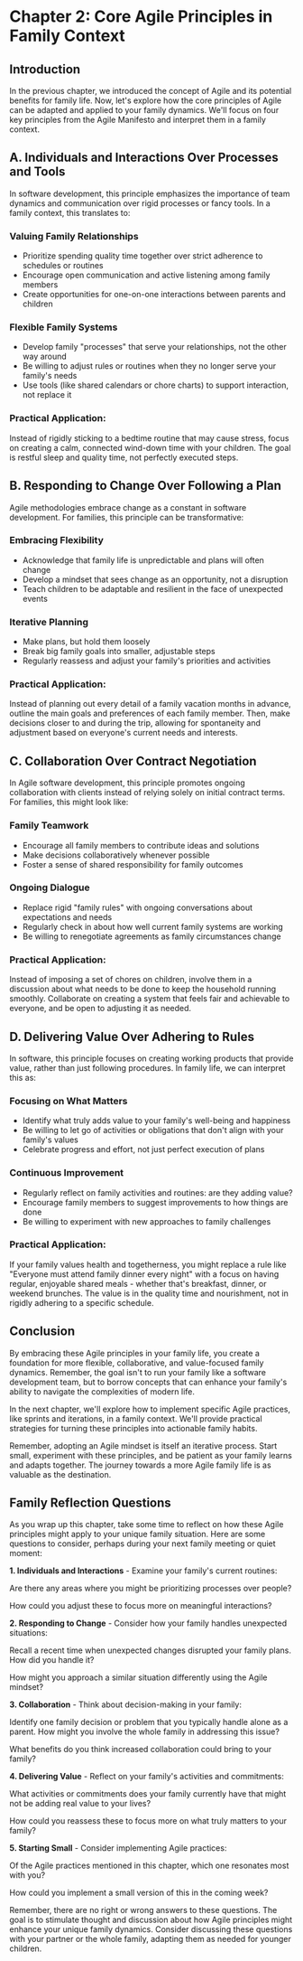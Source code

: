 # Chapter 2: Core Agile Principles in Family Context

## Introduction

In the previous chapter, we introduced the concept of Agile and its potential benefits for family life. Now, let's explore how the core principles of Agile can be adapted and applied to your family dynamics. We'll focus on four key principles from the Agile Manifesto and interpret them in a family context.

## A. Individuals and Interactions Over Processes and Tools

In software development, this principle emphasizes the importance of team dynamics and communication over rigid processes or fancy tools. In a family context, this translates to:

### Valuing Family Relationships
- Prioritize spending quality time together over strict adherence to schedules or routines
- Encourage open communication and active listening among family members
- Create opportunities for one-on-one interactions between parents and children

### Flexible Family Systems
- Develop family "processes" that serve your relationships, not the other way around
- Be willing to adjust rules or routines when they no longer serve your family's needs
- Use tools (like shared calendars or chore charts) to support interaction, not replace it

### Practical Application:
Instead of rigidly sticking to a bedtime routine that may cause stress, focus on creating a calm, connected wind-down time with your children. The goal is restful sleep and quality time, not perfectly executed steps.

## B. Responding to Change Over Following a Plan

Agile methodologies embrace change as a constant in software development. For families, this principle can be transformative:

### Embracing Flexibility
- Acknowledge that family life is unpredictable and plans will often change
- Develop a mindset that sees change as an opportunity, not a disruption
- Teach children to be adaptable and resilient in the face of unexpected events

### Iterative Planning
- Make plans, but hold them loosely
- Break big family goals into smaller, adjustable steps
- Regularly reassess and adjust your family's priorities and activities

### Practical Application:
Instead of planning out every detail of a family vacation months in advance, outline the main goals and preferences of each family member. Then, make decisions closer to and during the trip, allowing for spontaneity and adjustment based on everyone's current needs and interests.

## C. Collaboration Over Contract Negotiation

In Agile software development, this principle promotes ongoing collaboration with clients instead of relying solely on initial contract terms. For families, this might look like:

### Family Teamwork
- Encourage all family members to contribute ideas and solutions
- Make decisions collaboratively whenever possible
- Foster a sense of shared responsibility for family outcomes

### Ongoing Dialogue
- Replace rigid "family rules" with ongoing conversations about expectations and needs
- Regularly check in about how well current family systems are working
- Be willing to renegotiate agreements as family circumstances change

### Practical Application:
Instead of imposing a set of chores on children, involve them in a discussion about what needs to be done to keep the household running smoothly. Collaborate on creating a system that feels fair and achievable to everyone, and be open to adjusting it as needed.

## D. Delivering Value Over Adhering to Rules

In software, this principle focuses on creating working products that provide value, rather than just following procedures. In family life, we can interpret this as:

### Focusing on What Matters
- Identify what truly adds value to your family's well-being and happiness
- Be willing to let go of activities or obligations that don't align with your family's values
- Celebrate progress and effort, not just perfect execution of plans

### Continuous Improvement
- Regularly reflect on family activities and routines: are they adding value?
- Encourage family members to suggest improvements to how things are done
- Be willing to experiment with new approaches to family challenges

### Practical Application:
If your family values health and togetherness, you might replace a rule like "Everyone must attend family dinner every night" with a focus on having regular, enjoyable shared meals - whether that's breakfast, dinner, or weekend brunches. The value is in the quality time and nourishment, not in rigidly adhering to a specific schedule.

## Conclusion

By embracing these Agile principles in your family life, you create a foundation for more flexible, collaborative, and value-focused family dynamics. Remember, the goal isn't to run your family like a software development team, but to borrow concepts that can enhance your family's ability to navigate the complexities of modern life.

In the next chapter, we'll explore how to implement specific Agile practices, like sprints and iterations, in a family context. We'll provide practical strategies for turning these principles into actionable family habits.

Remember, adopting an Agile mindset is itself an iterative process. Start small, experiment with these principles, and be patient as your family learns and adapts together. The journey towards a more Agile family life is as valuable as the destination.

## Family Reflection Questions

As you wrap up this chapter, take some time to reflect on how these Agile principles might apply to your unique family situation. Here are some questions to consider, perhaps during your next family meeting or quiet moment:

**1. Individuals and Interactions** - Examine your family's current routines:

Are there any areas where you might be prioritizing processes over people?

How could you adjust these to focus more on meaningful interactions?

**2. Responding to Change** - Consider how your family handles unexpected situations:

Recall a recent time when unexpected changes disrupted your family plans. How did you handle it?

How might you approach a similar situation differently using the Agile mindset?

**3. Collaboration** - Think about decision-making in your family:

Identify one family decision or problem that you typically handle alone as a parent. How might you involve the whole family in addressing this issue?

What benefits do you think increased collaboration could bring to your family?

**4. Delivering Value** - Reflect on your family's activities and commitments:

What activities or commitments does your family currently have that might not be adding real value to your lives?

How could you reassess these to focus more on what truly matters to your family?

**5. Starting Small** - Consider implementing Agile practices:

Of the Agile practices mentioned in this chapter, which one resonates most with you?

How could you implement a small version of this in the coming week?

Remember, there are no right or wrong answers to these questions. The goal is to stimulate thought and discussion about how Agile principles might enhance your unique family dynamics. Consider discussing these questions with your partner or the whole family, adapting them as needed for younger children.
